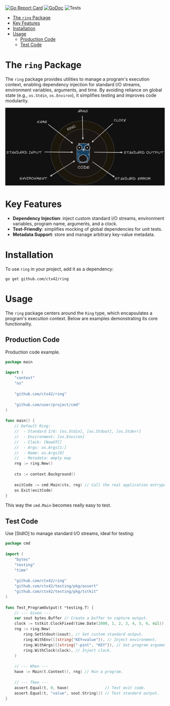 [![Go Report Card](https://goreportcard.com/badge/github.com/ctx42/ring)](https://goreportcard.com/report/github.com/ctx42/ring)
[![GoDoc](https://img.shields.io/badge/api-Godoc-blue.svg)](https://pkg.go.dev/github.com/ctx42/ring)
![Tests](https://github.com/ctx42/ring/actions/workflows/go.yml/badge.svg?branch=master)

<!-- TOC -->
* [The `ring` Package](#the-ring-package)
* [Key Features](#key-features)
* [Installation](#installation)
* [Usage](#usage)
  * [Production Code](#production-code)
  * [Test Code](#test-code)
<!-- TOC -->

# The `ring` Package

The `ring` package provides utilities to manage a program's execution context,
enabling dependency injection for standard I/O streams, environment variables,
arguments, and time. By avoiding reliance on global state (e.g., `os.Stdin`, 
`os.Environ`), it simplifies testing and improves code modularity.

![ring.png](doc/ring.png)

# Key Features

- **Dependency Injection**: inject custom standard I/O streams, environment variables, program name, arguments, and a clock.
- **Test-Friendly**: simplifies mocking of global dependencies for unit tests.
- **Metadata Support**: store and manage arbitrary key-value metadata.

# Installation

To use `ring` in your project, add it as a dependency:

```shell
go get github.com/ctx42/ring
```

# Usage

The `ring` package centers around the `Ring` type, which encapsulates a 
program's execution context. Below are examples demonstrating its core 
functionality.

## Production Code

Production code example.

```go
package main

import (
    "context"
    "os"

    "github.com/ctx42/ring"

    "github.com/user/project/cmd"
)

func main() {
    // Default Ring:
    //  - Standard I/O: [os.Stdin], [os.Stdout], [os.Stderr]
    //  - Environment: [os.Environ]
    //  - Clock: [NowUTC]
    //  - Args: os.Args[1:]
    //  - Name: os.Args[0]
    //  - Metadata: empty map
    rng := ring.New()

    ctx := context.Background()
    
    exitCode := cmd.Main(ctx, rng) // Call the real application entrypoint.
    os.Exit(exitCode)
}
```

This way the `cmd.Main` becomes really easy to test. 

## Test Code

Use [StdIO] to manage standard I/O streams, ideal for testing:

```go
package cmd

import (
    "bytes"
    "testing"
    "time"

    "github.com/ctx42/ring"
    "github.com/ctx42/testing/pkg/assert"
    "github.com/ctx42/testing/pkg/tstkit"
)

func Test_ProgramOutput(t *testing.T) {
    // --- Given ---
    var sout bytes.Buffer // Create a buffer to capture output.
    clock := tstkit.ClockFixed(time.Date(2000, 1, 2, 3, 4, 5, 6, nil))
    rng := ring.New(
        ring.SetStdout(&sout), // Set custom standard output.
        ring.WithEnv([]string{"KEY=value"}), // Inject environment.
        ring.WithArgs([]string{"-pint", "KEY"}), // Set program arguments.
        ring.WithClock(clock), // Inject clock.
    )

    // --- When ---
    have := Main(t.Context(), rng) // Run a program.

    // --- Then ---
    assert.Equal(t, 0, have)                // Test exit code.
    assert.Equal(t, "value", sout.String()) // Test standard output.
}
```
